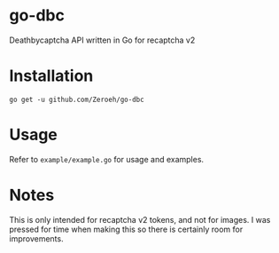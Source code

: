 # go-dbc
Deathbycaptcha API written in Go for recaptcha v2

# Installation
`go get -u github.com/Zeroeh/go-dbc`

# Usage
Refer to `example/example.go` for usage and examples.

# Notes
This is only intended for recaptcha v2 tokens, and not for images. I was pressed for time when making this so there is certainly room for improvements.

